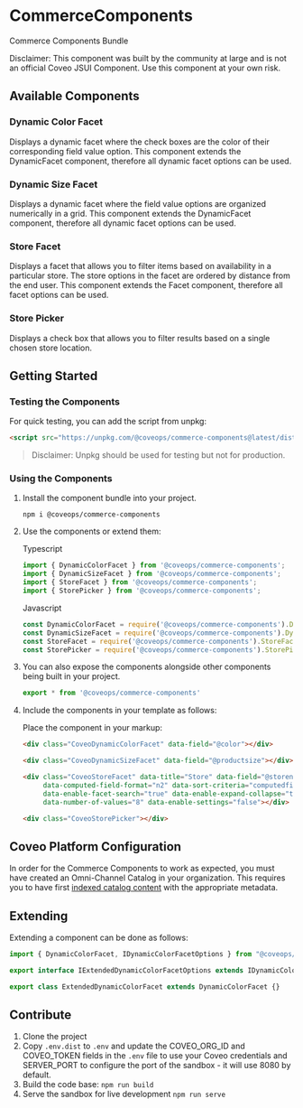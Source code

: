 # CommerceComponents

Commerce Components Bundle

Disclaimer: This component was built by the community at large and is not an official Coveo JSUI Component. Use this component at your own risk.

## Available Components

### Dynamic Color Facet

Displays a dynamic facet where the check boxes are the color of their corresponding field value option. This component extends the DynamicFacet component, therefore all dynamic facet options can be used.

### Dynamic Size Facet

Displays a dynamic facet where the field value options are organized numerically in a grid. This component extends the DynamicFacet component, therefore all dynamic facet options can be used.

### Store Facet

Displays a facet that allows you to filter items based on availability in a particular store. The store options in the facet are ordered by distance from the end user. This component extends the Facet component, therefore all facet options can be used.

### Store Picker

Displays a check box that allows you to filter results based on a single chosen store location.

## Getting Started

### Testing the Components

For quick testing, you can add the script from unpkg:

```html
<script src="https://unpkg.com/@coveops/commerce-components@latest/dist/index.min.js"></script>
```

> Disclaimer: Unpkg should be used for testing but not for production.

### Using the Components

1. Install the component bundle into your project.

    ```
    npm i @coveops/commerce-components
    ```

2. Use the components or extend them:

    Typescript

    ```javascript
    import { DynamicColorFacet } from '@coveops/commerce-components';
    import { DynamicSizeFacet } from '@coveops/commerce-components';
    import { StoreFacet } from '@coveops/commerce-components';
    import { StorePicker } from '@coveops/commerce-components';
    ```

    Javascript

    ```javascript
    const DynamicColorFacet = require('@coveops/commerce-components').DynamicColorFacet;
    const DynamicSizeFacet = require('@coveops/commerce-components').DynamicSizeFacet;
    const StoreFacet = require('@coveops/commerce-components').StoreFacet;
    const StorePicker = require('@coveops/commerce-components').StorePicker;
    ```

3. You can also expose the components alongside other components being built in your project.

    ```javascript
    export * from '@coveops/commerce-components'
    ```

4. Include the components in your template as follows:

    Place the component in your markup:

    ```html
    <div class="CoveoDynamicColorFacet" data-field="@color"></div>

    <div class="CoveoDynamicSizeFacet" data-field="@productsize"></div>

    <div class="CoveoStoreFacet" data-title="Store" data-field="@storename" data-computed-field="@distance"
         data-computed-field-format="n2" data-sort-criteria="computedfieldascending" data-number-of-values-in-facet-search='8'
         data-enable-facet-search="true" data-enable-expand-collapse="true" data-auto-collapse="false"
         data-number-of-values="8" data-enable-settings="false"></div>

    <div class="CoveoStorePicker"></div>
    ```

## Coveo Platform Configuration

In order for the Commerce Components to work as expected, you must have created an Omni-Channel Catalog in your organization. This requires you to have first [indexed catalog content](https://docs.coveo.com/en/2956) with the appropriate metadata.

## Extending

Extending a component can be done as follows:

```javascript
import { DynamicColorFacet, IDynamicColorFacetOptions } from "@coveops/commerce-components";

export interface IExtendedDynamicColorFacetOptions extends IDynamicColorFacetOptions {}

export class ExtendedDynamicColorFacet extends DynamicColorFacet {}
```

## Contribute

1. Clone the project
2. Copy `.env.dist` to `.env` and update the COVEO_ORG_ID and COVEO_TOKEN fields in the `.env` file to use your Coveo credentials and SERVER_PORT to configure the port of the sandbox - it will use 8080 by default.
3. Build the code base: `npm run build`
4. Serve the sandbox for live development `npm run serve`
